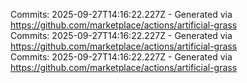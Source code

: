Commits: 2025-09-27T14:16:22.227Z - Generated via https://github.com/marketplace/actions/artificial-grass
<br>
Commits: 2025-09-27T14:16:22.227Z - Generated via https://github.com/marketplace/actions/artificial-grass
<br>
Commits: 2025-09-27T14:16:22.227Z - Generated via https://github.com/marketplace/actions/artificial-grass
<br>
